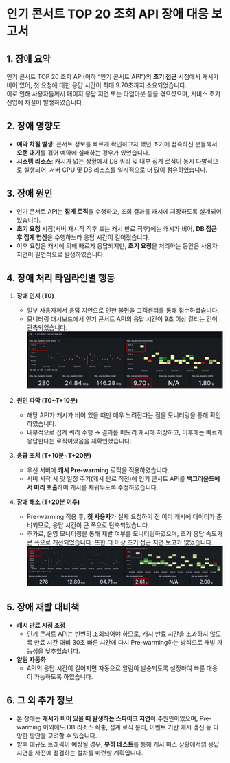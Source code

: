 # 인기 콘서트 TOP 20 조회 API 장애 대응 보고서

## 1. 장애 요약

인기 콘서트 TOP 20 조회 API(이하 “인기 콘서트 API”)의 **초기 접근** 시점에서 캐시가 비어 있어, 첫 요청에 대한 응답 시간이 최대 9.70초까지 소요되었습니다.  
이로 인해 사용자들께서 페이지 응답 지연 또는 타임아웃 등을 겪으셨으며, 서비스 초기 진입에 차질이 발생하였습니다.

## 2. 장애 영향도

- **예약 차질 발생**: 콘서트 정보를 빠르게 확인하고자 했던 초기에 접속하신 분들께서 **오랜 대기**를 겪어 예약에 실패하는 경우가 있었습니다.
- **시스템 리소스**: 캐시가 없는 상황에서 DB 쿼리 및 내부 집계 로직이 동시 다발적으로 실행되어, 서버 CPU 및 DB 리소스를 일시적으로 더 많이 점유하였습니다.

## 3. 장애 원인

- 인기 콘서트 API는 **집계 로직**을 수행하고, 조회 결과를 캐시에 저장하도록 설계되어 있습니다.
- **초기 요청** 시점(서버 재시작 직후 또는 캐시 만료 직후)에는 캐시가 비어, **DB 접근 후 집계 연산**을 수행하느라 응답 시간이 길어졌습니다.
- 이후 요청은 캐시에 의해 빠르게 응답되지만, **초기 요청**을 처리하는 동안은 사용자 지연이 필연적으로 발생하였습니다.

## 4. 장애 처리 타임라인별 행동

1. **장애 인지 (T0)**
    - 일부 사용자께서 응답 지연으로 인한 불편을 고객센터를 통해 접수하셨습니다.
    - 모니터링 대시보드에서 인기 콘서트 API의 응답 시간이 9초 이상 걸리는 건이 관측되었습니다.
      ![result-api3.png](img/load-test/result-api3.png)

2. **원인 파악 (T0~T+10분)**
    - 해당 API가 캐시가 비어 있을 때만 매우 느려진다는 점을 모니터링을 통해 확인하였습니다.
    - 내부적으로 집계 쿼리 수행 → 결과를 메모리 캐시에 저장하고, 이후에는 빠르게 응답한다는 로직이었음을 재확인했습니다.

3. **응급 조치 (T+10분~T+20분)**
    - 우선 서버에 **캐시 Pre-warming** 로직을 적용하였습니다.
    - 서버 시작 시 및 일정 주기(캐시 만료 직전)에 인기 콘서트 API를 **백그라운드에서 미리 호출**하여 캐시를 채워두도록 수정하였습니다.

4. **장애 해소 (T+20분 이후)**
    - Pre-warming 적용 후, **첫 사용자**가 실제 요청하기 전 이미 캐시에 데이터가 준비되므로, 응답 시간이 큰 폭으로 단축되었습니다.
    - 추가로, 운영 모니터링을 통해 재발 여부를 모니터링하였으며, 초기 응답 속도가 큰 폭으로 개선되었습니다. 또한 더 이상 초기 접근 지연 보고가 없었습니다.![result-api3-after.png](img/load-test/result-api3-after.png)

## 5. 장애 재발 대비책

- **캐시 만료 시점 조정**
    - 인기 콘서트 API는 빈번히 조회되어야 하므로, 캐시 만료 시간을 초과하지 않도록 만료 시간 대비 30초 빠른 시간에 다시 Pre-warming하는 방식으로 재발 가능성을 낮추었습니다.
- **알림 자동화**
    - API의 응답 시간이 길어지면 자동으로 알림이 발송되도록 설정하여 빠른 대응이 가능하도록 하였습니다.

## 6. 그 외 추가 정보

- 본 장애는 **캐시가 비어 있을 때 발생하는 스파이크 지연**이 주원인이었으며, Pre-warming 이외에도 DB 리소스 확충, 집계 로직 분리, 이벤트 기반 캐시 갱신 등 다양한 방안을 고려할 수 있습니다.
- 향후 대규모 트래픽이 예상될 경우, **부하 테스트**를 통해 캐시 미스 상황에서의 응답 지연을 사전에 점검하는 절차를 마련할 계획입니다.
